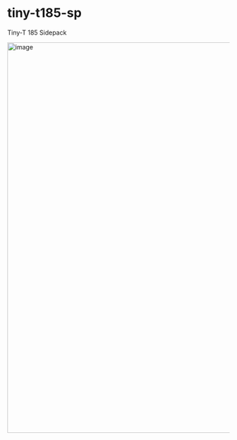 # tiny-t185-sp
Tiny-T 185 Sidepack 


<img width="886" alt="image" src="https://github.com/user-attachments/assets/04f7c284-010e-4eea-a4ed-c7c176160081" />
